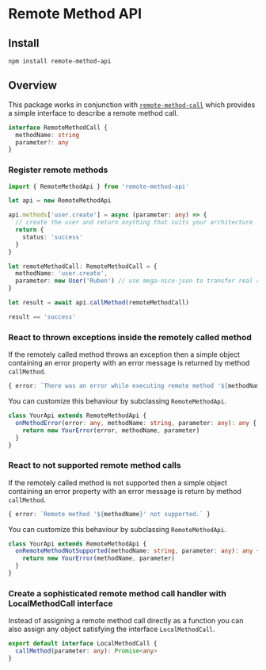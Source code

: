 # Remote Method API

## Install

`npm install remote-method-api`

## Overview

This package works in conjunction with [`remote-method-call`](https://github.com/c0deritter/remote-method-call) which provides a simple interface to describe a remote method call.

```typescript
interface RemoteMethodCall {
  methodName: string
  parameter?: any
}
```

### Register remote methods

```typescript
import { RemoteMethodApi } from 'remote-method-api'

let api = new RemoteMethodApi

api.methods['user.create'] = async (parameter: any) => {
  // create the user and return anything that suits your architecture
  return {
    status: 'success'
  }
}

let remoteMethodCall: RemoteMethodCall = {
  methodName: 'user.create',
  parameter: new User('Ruben') // use mega-nice-json to transfer real real classes
}

let result = await api.callMethod(remoteMethodCall)

result == 'success'
```

### React to thrown exceptions inside the remotely called method

If the remotely called method throws an exception then a simple object containing an error property with an error message is returned by method `callMethod`.

```typescript
{ error: `There was an error while executing remote method '${methodName}': ${e.message}` }
```

You can customize this behaviour by subclassing `RemoteMethodApi`.

```typescript
class YourApi extends RemoteMethodApi {
  onMethodError(error: any, methodName: string, parameter: any): any {
    return new YourError(error, methodName, parameter)
  }
}
```

### React to not supported remote method calls

If the remotely called method is not supported then a simple object containing an error property with an error message is return by method `callMethod`.

```typescript
{ error: `Remote method '${methodName}' not supported.` }
```

You can customize this behaviour by subclassing `RemoteMethodApi`.

```typescript
class YourApi extends RemoteMethodApi {
  onRemoteMethodNotSupported(methodName: string, parameter: any): any {
    return new YourError(methodName, parameter)
  }
}
```

### Create a sophisticated remote method call handler with LocalMethodCall interface

Instead of assigning a remote method call directly as a function you can also assign any object satisfying the interface `LocalMethodCall`.

```typescript
export default interface LocalMethodCall {
  callMethod(parameter: any): Promise<any>
}
```